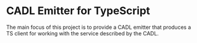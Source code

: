 # CADL Emitter for TypeScript

The main focus of this project is to provide a CADL emitter that produces a TS client for working with the service described by the CADL.
